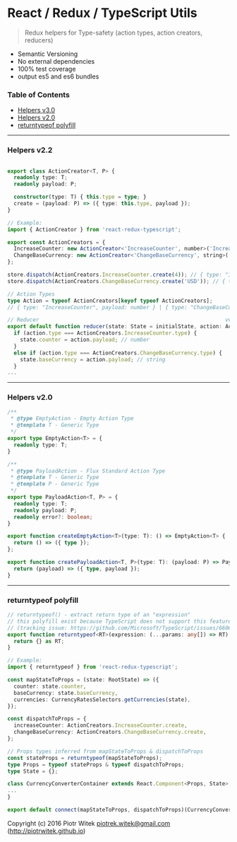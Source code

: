 # React / Redux / TypeScript Utils
> Redux helpers for Type-safety (action types, action creators, reducers)
- Semantic Versioning
- No external dependencies
- 100% test coverage
- output es5 and es6 bundles

### Table of Contents
- [Helpers v3.0](#helpers-v30)
- [Helpers v2.0](#helpers-v20)
- [returntypeof polyfill](#returntypeof-polyfill)

---

### Helpers v2.2
```ts

export class ActionCreator<T, P> {
  readonly type: T;
  readonly payload: P;

  constructor(type: T) { this.type = type; }
  create = (payload: P) => ({ type: this.type, payload });
}

// Example:
import { ActionCreator } from 'react-redux-typescript';

export const ActionCreators = {
  IncreaseCounter: new ActionCreator<'IncreaseCounter', number>('IncreaseCounter'),
  ChangeBaseCurrency: new ActionCreator<'ChangeBaseCurrency', string>('ChangeBaseCurrency'),
};

store.dispatch(ActionCreators.IncreaseCounter.create(4)); // { type: "IncreaseCounter", payload: 4 }
store.dispatch(ActionCreators.ChangeBaseCurrency.create('USD')); // { type: "ChangeBaseCurrency", payload: 'USD' }

// Action Types
type Action = typeof ActionCreators[keyof typeof ActionCreators];
// { type: "IncreaseCounter", payload: number } | { type: "ChangeBaseCurrency", payload: string }

// Reducer                                                           vvvvvv
export default function reducer(state: State = initialState, action: Action): State {
  if (action.type === ActionCreators.IncreaseCounter.type) {
    state.counter = action.payload; // number
  }
  else if (action.type === ActionCreators.ChangeBaseCurrency.type) {
    state.baseCurrency = action.payload; // string
  }
...
```

---

### Helpers v2.0
```ts
/**
 * @type EmptyAction - Empty Action Type
 * @template T - Generic Type
 */
export type EmptyAction<T> = {
  readonly type: T;
}

/**
 * @type PayloadAction - Flux Standard Action Type
 * @template T - Generic Type
 * @template P - Generic Type
 */
export type PayloadAction<T, P> = {
  readonly type: T;
  readonly payload: P;
  readonly error?: boolean;
}

export function createEmptyAction<T>(type: T): () => EmptyAction<T> {
  return () => ({ type });
};

export function createPayloadAction<T, P>(type: T): (payload: P) => PayloadAction<T, P> {
  return (payload) => ({ type, payload });
}
```

---

### returntypeof polyfill
```ts
// returntypeof() - extract return type of an "expression"
// this polyfill exist because TypeScript does not support this feature yet 
// (tracking issue: https://github.com/Microsoft/TypeScript/issues/6606)
export function returntypeof<RT>(expression: (...params: any[]) => RT): RT {
  return {} as RT;
}

// Example:
import { returntypeof } from 'react-redux-typescript';

const mapStateToProps = (state: RootState) => ({
  counter: state.counter,
  baseCurrency: state.baseCurrency,
  currencies: CurrencyRatesSelectors.getCurrencies(state),
});

const dispatchToProps = {
  increaseCounter: ActionCreators.IncreaseCounter.create,
  changeBaseCurrency: ActionCreators.ChangeBaseCurrency.create,
};

// Props types inferred from mapStateToProps & dispatchToProps
const stateProps = returntypeof(mapStateToProps);
type Props = typeof stateProps & typeof dispatchToProps;
type State = {};

class CurrencyConverterContainer extends React.Component<Props, State> {
...
}

export default connect(mapStateToProps, dispatchToProps)(CurrencyConverterContainer);
```

Copyright (c) 2016 Piotr Witek <piotrek.witek@gmail.com> (http://piotrwitek.github.io)
